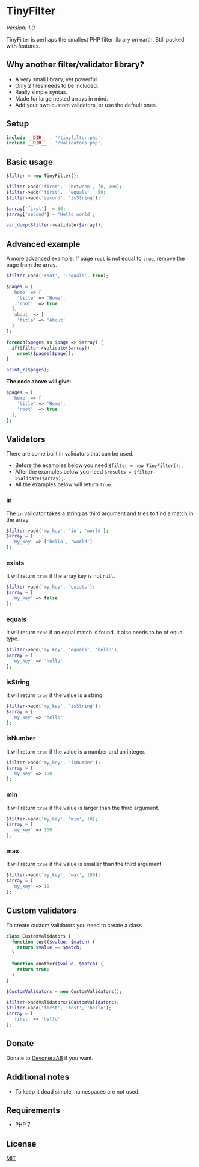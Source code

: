 # TinyFilter

*Version: 1.0*

TinyFilter is perhaps the smallest PHP filter library on earth. Still packed with features.

## Why another filter/validator library?

- A very small library, yet powerful.
- Only 2 files needs to be included.
- Really simple syntax.
- Made for large nested arrays in mind.
- Add your own custom validators, or use the default ones.

## Setup

```php
include __DIR__ . '/tinyfilter.php';
include __DIR__ . '/validators.php';
```

## Basic usage

```php
$filter = new TinyFilter();

$filter->add('first',  'between', [0, 100];
$filter->add('first',  'equals',  50;
$filter->add('second', 'isString');

$array['first']  = 50;
$array['second'] = 'Hello world';

var_dump($filter->validate($array));
```

## Advanced example

A more advanced example. If page `root` is not equal to `true`, remove the page from the array.

```php
$filter->add('root', '!equals', true);

$pages = [
  'home' => [
    'title' => 'Home',
    'root'  => true
  ],
  'about' => [
    'title' => 'About'
  ]
];

foreach($pages as $page => $array) {
  if($filter->validate($array))
    unset($pages[$page]);
}

print_r($pages);
```

**The code above will give:**

```php
$pages = [
  'home' => [
    'title' => 'Home',
    'root'  => true
  ],
];
```

## Validators

There are some built in validators that can be used.

- Before the examples below you need `$filter = new TinyFilter();`. 
- After the examples below you need `$results = $filter->validate($array);`.
- All the examples below will return `true`.

### in

The `in` validator takes a string as third argument and tries to find a match in the array.

```php
$filter->add('my_key', 'in', 'world');
$array = [
  'my_key' => ['hello', 'world']
];
```

### exists

It will return `true` if the array key is not `null`.

```php
$filter->add('my_key', 'exists');
$array = [
  'my_key' => false
];
```

### equals

It will return `true` if an equal match is found. It also needs to be of equal type.

```php
$filter->add('my_key', 'equals', 'hello');
$array = [
  'my_key' => 'hello'
];
```

### isString

It will return `true` if the value is a string.

```php
$filter->add('my_key', 'isString');
$array = [
  'my_key' => 'hello'
];
```

### isNumber

It will return `true` if the value is a number and an integer.

```php
$filter->add('my_key', 'isNumber');
$array = [
  'my_key' => 100
];
```

### min

It will return `true` if the value is larger than the third argument.

```php
$filter->add('my_key', 'min', 10);
$array = [
  'my_key' => 100
];
```

### max

It will return `true` if the value is smaller than the third argument.

```php
$filter->add('my_key', 'max', 100);
$array = [
  'my_key' => 10
];
```

## Custom validators

To create custom validators you need to create a class

```php
class CustomValidators {
  function test($value, $match) {
    return $value == $match;
  }

  function another($value, $match) {
    return true;
  }
}

$CustomValidators = new CustomValidators();

$filter->addValidators($CustomValidators);
$filter->add('first', 'test', 'hello');
$array = [
  'first' => 'hello'
];
```

## Donate

Donate to [DevoneraAB](https://www.paypal.me/DevoneraAB) if you want.

## Additional notes

- To keep it dead simple, namespaces are not used.

## Requirements

- PHP 7

## License

[MIT](license)